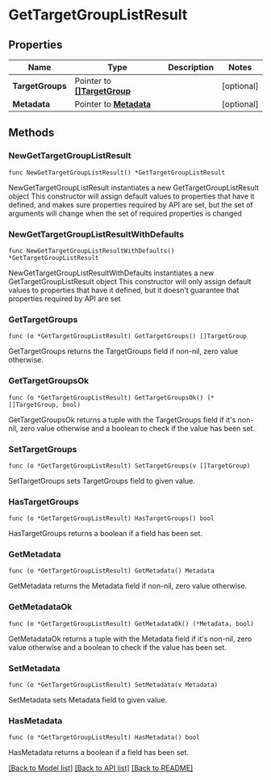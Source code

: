 # GetTargetGroupListResult

## Properties

Name | Type | Description | Notes
------------ | ------------- | ------------- | -------------
**TargetGroups** | Pointer to [**[]TargetGroup**](TargetGroup.md) |  | [optional] 
**Metadata** | Pointer to [**Metadata**](Metadata.md) |  | [optional] 

## Methods

### NewGetTargetGroupListResult

`func NewGetTargetGroupListResult() *GetTargetGroupListResult`

NewGetTargetGroupListResult instantiates a new GetTargetGroupListResult object
This constructor will assign default values to properties that have it defined,
and makes sure properties required by API are set, but the set of arguments
will change when the set of required properties is changed

### NewGetTargetGroupListResultWithDefaults

`func NewGetTargetGroupListResultWithDefaults() *GetTargetGroupListResult`

NewGetTargetGroupListResultWithDefaults instantiates a new GetTargetGroupListResult object
This constructor will only assign default values to properties that have it defined,
but it doesn't guarantee that properties required by API are set

### GetTargetGroups

`func (o *GetTargetGroupListResult) GetTargetGroups() []TargetGroup`

GetTargetGroups returns the TargetGroups field if non-nil, zero value otherwise.

### GetTargetGroupsOk

`func (o *GetTargetGroupListResult) GetTargetGroupsOk() (*[]TargetGroup, bool)`

GetTargetGroupsOk returns a tuple with the TargetGroups field if it's non-nil, zero value otherwise
and a boolean to check if the value has been set.

### SetTargetGroups

`func (o *GetTargetGroupListResult) SetTargetGroups(v []TargetGroup)`

SetTargetGroups sets TargetGroups field to given value.

### HasTargetGroups

`func (o *GetTargetGroupListResult) HasTargetGroups() bool`

HasTargetGroups returns a boolean if a field has been set.

### GetMetadata

`func (o *GetTargetGroupListResult) GetMetadata() Metadata`

GetMetadata returns the Metadata field if non-nil, zero value otherwise.

### GetMetadataOk

`func (o *GetTargetGroupListResult) GetMetadataOk() (*Metadata, bool)`

GetMetadataOk returns a tuple with the Metadata field if it's non-nil, zero value otherwise
and a boolean to check if the value has been set.

### SetMetadata

`func (o *GetTargetGroupListResult) SetMetadata(v Metadata)`

SetMetadata sets Metadata field to given value.

### HasMetadata

`func (o *GetTargetGroupListResult) HasMetadata() bool`

HasMetadata returns a boolean if a field has been set.


[[Back to Model list]](../README.md#documentation-for-models) [[Back to API list]](../README.md#documentation-for-api-endpoints) [[Back to README]](../README.md)


